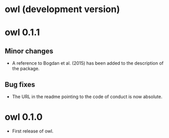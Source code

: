 # owl (development version)

# owl 0.1.1

## Minor changes

* A reference to Bogdan et al. (2015) has been added to the description of the 
  package.

## Bug fixes

* The URL in the readme pointing to the code of conduct is now absolute.

# owl 0.1.0

* First release of owl.
